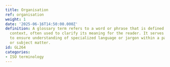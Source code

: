 ```yaml
---
title: Organisation
ref: organisation
weight: 1
date: '2025-06-16T14:50:00.000Z'
definition: A glossary term refers to a word or phrase that is defined in a specific
  context, often used to clarify its meaning for the reader. It serves as a reference
  to ensure understanding of specialized language or jargon within a particular field
  or subject matter.
id: GL264
categories:
- ISO terminology
---
```


